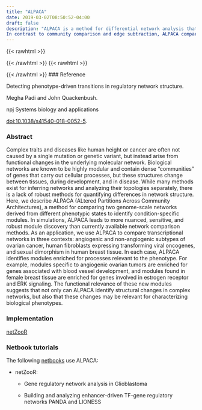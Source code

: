 ```yaml
---
title: "ALPACA"
date: 2019-03-02T08:50:52-04:00
draft: false
description: "ALPACA is a method for differential network analysis that is based on a novel approach to comparison of network community structures. Comparisons of community structure have typically been accomplished by assessing which nodes switch community membership between networks ("community comparison") or by computing the edge weight differences by subtracting the adjacency matrices of two networks and then performing community detection on the resulting differential network ("edge subtraction"). Both these approaches have important limitations. Community comparison is subject to a resolution limit and cannot detect differences smaller than the average community size in a network. Edge subtraction transfers noise from both of the original networks to the differential network, leading to an imprecise estimator. Moreover, positive and negative edge differences cannot be distinguished in the subsequent community detection performed on the differential network.
In contrast to community comparison and edge subtraction, ALPACA compares the community structure of two networks by optimizing a new metric: differential modularity. In the ALPACA algorithm, one network is defined as the reference network and the second is defined as the perturbed network. The differential modularity metric measures the extent to which edges in a community in the perturbed network differ from those that would be expected by random chance according to a null distribution based on the reference network. Community structure of the perturbed network is determined by maximizing this differential modularity. The resulting communities are differential modules that show how the perturbed network differs from the reference network at the community level."
---
```


{{< rawhtml >}}
<script type='text/javascript' src='https://d1bxh8uas1mnw7.cloudfront.net/assets/embed.js'></script>
{{< /rawhtml >}}
{{< rawhtml >}}
<div data-badge-popover="right" data-badge-type="donut" data-doi="10.1038/s41540-018-0052-5" data-hide-no-mentions="true" class="altmetric-embed"></div>
{{< /rawhtml >}}
### Reference

Detecting phenotype-driven transitions in regulatory network structure. 

Megha Padi and John Quackenbush.

npj Systems biology and applications

[doi:10.1038/s41540-018-0052-5](https://www.nature.com/articles/s41540-018-0052-5).

### Abstract

Complex traits and diseases like human height or cancer are often not caused by a single mutation or genetic variant, but instead arise from functional changes in the underlying molecular network. Biological networks are known to be highly modular and contain dense “communities” of genes that carry out cellular processes, but these structures change between tissues, during development, and in disease. While many methods exist for inferring networks and analyzing their topologies separately, there is a lack of robust methods for quantifying differences in network structure. Here, we describe ALPACA (ALtered Partitions Across Community Architectures), a method for comparing two genome-scale networks derived from different phenotypic states to identify condition-specific modules. In simulations, ALPACA leads to more nuanced, sensitive, and robust module discovery than currently available network comparison methods. As an application, we use ALPACA to compare transcriptional networks in three contexts: angiogenic and non-angiogenic subtypes of ovarian cancer, human fibroblasts expressing transforming viral oncogenes, and sexual dimorphism in human breast tissue. In each case, ALPACA identifies modules enriched for processes relevant to the phenotype. For example, modules specific to angiogenic ovarian tumors are enriched for genes associated with blood vessel development, and modules found in female breast tissue are enriched for genes involved in estrogen receptor and ERK signaling. The functional relevance of these new modules suggests that not only can ALPACA identify structural changes in complex networks, but also that these changes may be relevant for characterizing biological phenotypes.

### Implementation

[netZooR](https://github.com/netZoo/netZooR)

### Netbook tutorials

The following [netbooks](http://netbooks.networkmedicine.org) use ALPACA:

- netZooR:

    - Gene regulatory network analysis in Glioblastoma

	- Building and analyzing enhancer-driven TF-gene regulatory networks PANDA and LIONESS

